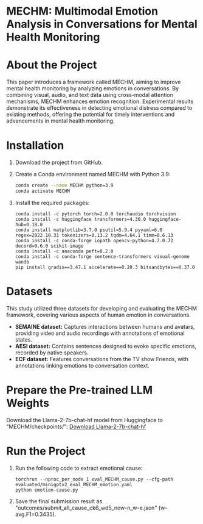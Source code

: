 # MECHM: Multimodal Emotion Analysis in Conversations for Mental Health Monitoring

# About the Project

This paper introduces a framework called MECHM, aiming to improve mental health monitoring by analyzing emotions in conversations. By combining visual, audio, and text data using cross-modal attention mechanisms, MECHM enhances emotion recognition. Experimental results demonstrate its effectiveness in detecting emotional distress compared to existing methods, offering the potential for timely interventions and advancements in mental health monitoring.

# Installation

1. Download the project from GitHub.
2. Create a Conda environment named MECHM with Python 3.9:

    ```bash
    conda create --name MECHM python=3.9
    conda activate MECHM
    ```

3. Install the required packages:

    ```
    conda install -c pytorch torch=2.0.0 torchaudio torchvision
    conda install -c huggingface transformers=4.30.0 huggingface-hub=0.18.0
    conda install matplotlib=3.7.0 psutil=5.9.4 pyyaml=6.0 regex=2022.10.31 tokenizers=0.13.2 tqdm=4.64.1 timm=0.6.13
    conda install -c conda-forge iopath opencv-python=4.7.0.72 decord=0.6.0 scikit-image
    conda install -c anaconda peft=0.2.0
    conda install -c conda-forge sentence-transformers visual-genome wandb
    pip install gradio==3.47.1 accelerate==0.20.3 bitsandbytes==0.37.0
    ```

# Datasets

This study utilized three datasets for developing and evaluating the MECHM framework, covering various aspects of human emotion in conversations.

- **SEMAINE dataset:** Captures interactions between humans and avatars, providing video and audio recordings with annotations of emotional states.
- **AESI dataset:** Contains sentences designed to evoke specific emotions, recorded by native speakers.
- **ECF dataset:** Features conversations from the TV show Friends, with annotations linking emotions to conversation context.

# Prepare the Pre-trained LLM Weights

Download the Llama-2-7b-chat-hf model from Huggingface to "MECHM/checkpoints/":
[Download Llama-2-7b-chat-hf](https://huggingface.co/meta-llama/Llama-2-7b-chat-hf)

# Run the Project

1. Run the following code to extract emotional cause:

    ```
    torchrun --nproc_per_node 1 eval_MECHM_cause.py --cfg-path evaluated/minigptv2_eval_MECHM_emotion.yaml
    python emotion-cause.py
    ```

2. Save the final submission result as "outcomes/submit_all_cause_ck6_wd5_now-n_w-e.json" (w-avg.F1=0.3435).


